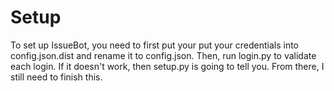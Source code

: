 # Setup

To set up IssueBot, you need to first put your put your credentials into config.json.dist and rename it to config.json. Then, run login.py to validate each login. If it doesn't work, then setup.py is going to tell you. From there, I still need to finish this.